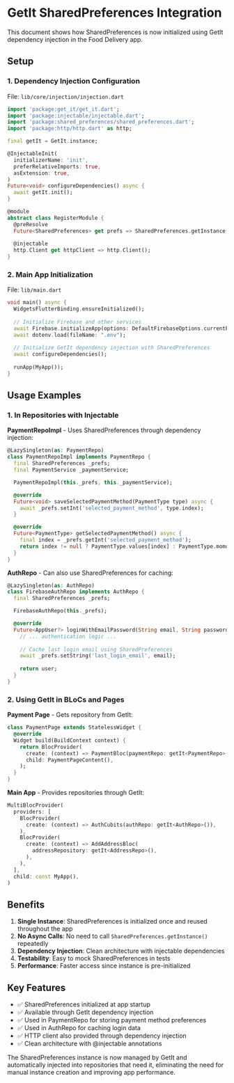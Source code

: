 # GetIt SharedPreferences Integration

This document shows how SharedPreferences is now initialized using GetIt dependency injection in the Food Delivery app.

## Setup

### 1. Dependency Injection Configuration
File: `lib/core/injection/injection.dart`

```dart
import 'package:get_it/get_it.dart';
import 'package:injectable/injectable.dart';
import 'package:shared_preferences/shared_preferences.dart';
import 'package:http/http.dart' as http;

final getIt = GetIt.instance;

@InjectableInit(
  initializerName: 'init',
  preferRelativeImports: true,
  asExtension: true,
)
Future<void> configureDependencies() async {
  await getIt.init();
}

@module
abstract class RegisterModule {
  @preResolve
  Future<SharedPreferences> get prefs => SharedPreferences.getInstance();
  
  @injectable
  http.Client get httpClient => http.Client();
}
```

### 2. Main App Initialization
File: `lib/main.dart`

```dart
void main() async {
  WidgetsFlutterBinding.ensureInitialized();
  
  // Initialize Firebase and other services
  await Firebase.initializeApp(options: DefaultFirebaseOptions.currentPlatform);
  await dotenv.load(fileName: ".env");
  
  // Initialize GetIt dependency injection with SharedPreferences
  await configureDependencies();
  
  runApp(MyApp());
}
```

## Usage Examples

### 1. In Repositories with Injectable

**PaymentRepoImpl** - Uses SharedPreferences through dependency injection:

```dart
@LazySingleton(as: PaymentRepo)
class PaymentRepoImpl implements PaymentRepo {
  final SharedPreferences _prefs;
  final PaymentService _paymentService;

  PaymentRepoImpl(this._prefs, this._paymentService);

  @override
  Future<void> saveSelectedPaymentMethod(PaymentType type) async {
    await _prefs.setInt('selected_payment_method', type.index);
  }

  @override
  Future<PaymentType> getSelectedPaymentMethod() async {
    final index = _prefs.getInt('selected_payment_method');
    return index != null ? PaymentType.values[index] : PaymentType.momo;
  }
}
```

**AuthRepo** - Can also use SharedPreferences for caching:

```dart
@LazySingleton(as: AuthRepo)
class FirebaseAuthRepo implements AuthRepo {
  final SharedPreferences _prefs;

  FirebaseAuthRepo(this._prefs);

  @override
  Future<AppUser?> loginWithEmailPassword(String email, String password) async {
    // ... authentication logic ...
    
    // Cache last login email using SharedPreferences
    await _prefs.setString('last_login_email', email);
    
    return user;
  }
}
```

### 2. Using GetIt in BLoCs and Pages

**Payment Page** - Gets repository from GetIt:

```dart
class PaymentPage extends StatelessWidget {
  @override
  Widget build(BuildContext context) {
    return BlocProvider(
      create: (context) => PaymentBloc(paymentRepo: getIt<PaymentRepo>()),
      child: PaymentPageContent(),
    );
  }
}
```

**Main App** - Provides repositories through GetIt:

```dart
MultiBlocProvider(
  providers: [
    BlocProvider(
      create: (context) => AuthCubits(authRepo: getIt<AuthRepo>()),
    ),
    BlocProvider(
      create: (context) => AddAddressBloc(
        addressRepository: getIt<AddressRepo>(),
      ),
    ),
  ],
  child: const MyApp(),
)
```

## Benefits

1. **Single Instance**: SharedPreferences is initialized once and reused throughout the app
2. **No Async Calls**: No need to call `SharedPreferences.getInstance()` repeatedly  
3. **Dependency Injection**: Clean architecture with injectable dependencies
4. **Testability**: Easy to mock SharedPreferences in tests
5. **Performance**: Faster access since instance is pre-initialized

## Key Features

- ✅ SharedPreferences initialized at app startup
- ✅ Available through GetIt dependency injection
- ✅ Used in PaymentRepo for storing payment method preferences
- ✅ Used in AuthRepo for caching login data
- ✅ HTTP client also provided through dependency injection
- ✅ Clean architecture with @injectable annotations

The SharedPreferences instance is now managed by GetIt and automatically injected into repositories that need it, eliminating the need for manual instance creation and improving app performance.
